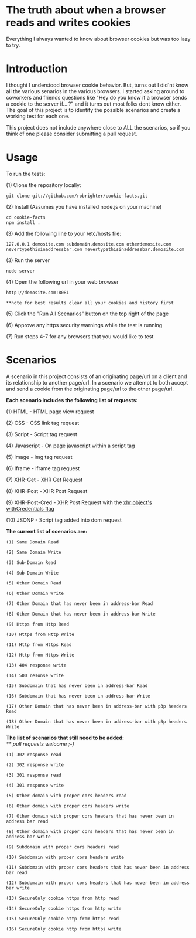 The truth about when a browser reads and writes cookies
========================

Everything I always wanted to know about browser cookies but was too lazy to try.

Introduction
========================

I thought I understood browser cookie behavior. But, turns out I did'nt know all the various senarios in the various browsers. I started asking around to coworkers and friends questions like "Hey do you know if a browser sends a cookie to the server if....?" and it turns out most folks dont know either. The goal of this project is to identify the possible scenarios and create a working test for each one. 

This project does not include anywhere close to ALL the scenarios, so if you think of one please consider submitting a pull request.


Usage
=========================

To run the tests:

(1) Clone the repository locally:

	git clone git://github.com/robrighter/cookie-facts.git

(2) Install (Assumes you have installed node.js on your machine)

	cd cookie-facts
	npm install .

(3) Add the following line to your /etc/hosts file:

	127.0.0.1 demosite.com subdomain.demosite.com otherdemosite.com nevertypethisinaddressbar.com nevertypethisinaddressbar.demosite.com

(3) Run the server

	node server

(4) Open the following url in your web browser

	http://demosite.com:8081

	**note for best results clear all your cookies and history first

(5) Click the "Run All Scenarios" button on the top right of the page

(6) Approve any https security warnings while the test is running

(7) Run steps 4-7 for any browsers that you would like to test

Scenarios
=========================

A scenario in this project consists of an originating page/url on a client and its relationship to another page/url. In a scenario we attempt to both accept and send a cookie from the originating page/url to the other page/url.

<strong>Each scenario includes the following list of requests:</strong>


(1) HTML - HTML page view request

(2) CSS - CSS link tag request

(3) Script - Script tag request

(4) Javascript - On page javascript within a script tag

(5) Image - img tag request

(6) Iframe - iframe tag request

(7) XHR-Get - XHR Get Request

(8) XHR-Post - XHR Post Request

(9) XHR-Post-Cred - XHR Post Request with the <a href="https://developer.mozilla.org/en-US/docs/HTTP/Access_control_CORS#Requests_with_credentials">xhr object's withCredentials flag</a>

(10) JSONP - Script tag added into dom request



<strong>The current list of scenarios are:</strong>

	(1) Same Domain Read

	(2) Same Domain Write

	(3) Sub-Domain Read

	(4) Sub-Domain Write

	(5) Other Domain Read

	(6) Other Domain Write

	(7) Other Domain that has never been in address-bar Read

	(8) Other Domain that has never been in address-bar Write

	(9) Https from Http Read

	(10) Https from Http Write

	(11) Http from Https Read

	(12) Http from Https Write

	(13) 404 response write

	(14) 500 resonse write

	(15) Subdomain that has never been in address-bar Read

	(16) Subdomain that has never been in address-bar Write

	(17) Other Domain that has never been in address-bar with p3p headers Read

	(18) Other Domain that has never been in address-bar with p3p headers Write


<strong>The list of scenarios that still need to be added:</strong><br >
<em>** pull requests welcome ;-)</em>

	(1) 302 response read

	(2) 302 response write

	(3) 301 response read

	(4) 301 response write

	(5) Other domain with proper cors headers read

	(6) Other domain with proper cors headers write

	(7) Other domain with proper cors headers that has never been in address bar read

	(8) Other domain with proper cors headers that has never been in address bar write

	(9) Subdomain with proper cors headers read

	(10) Subdomain with proper cors headers write

	(11) Subdomain with proper cors headers that has never been in address bar read

	(12) Subdomain with proper cors headers that has never been in address bar write

	(13) SecureOnly cookie https from http read

	(14) SecureOnly cookie https from http write

	(15) SecureOnly cookie http from https read

	(16) SecureOnly cookie http from https write

